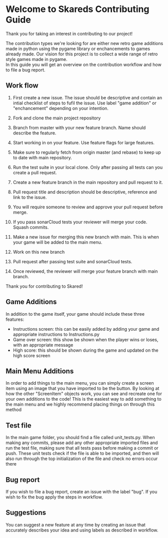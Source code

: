# Welcome to Skareds Contributing Guide
Thank you for taking an interest in contributing to our project!

The contribution types we're looking for are either new retro game additions made in python using the pygame library or enchancements to games already made. 
Our vision for this project is to collect a wide range of retro style games made in pygame.  
In this guide you will get an overview on the contribution workflow and how to file a bug report.


## Work flow
1. First create a new issue. The issue should be descriptive and contain an intial checklist of steps to fufil the issue. Use label "game addition" or "enchancement" depending on your intention. 

2. Fork and clone the main project repository

3. Branch from master with your new feature branch. Name should describe the feature. 

4. Start working in on your feature. Use feature flags for large features.

5. Make sure to regularly fetch from origin master (and rebase) to keep up to date with main repository. 

6. Run the test suite in your local clone. Only after passing all tests can you create a pull request.

7. Create a new feature branch in the main repository and pull request to it.
8. Pull request title and description should be descriptive, reference and link to the issue. 
9. You will require someone to review and approve your pull request before merge. 
10. If you pass sonarCloud tests your reviewer will merge your code. Squash commits. 
11. Make a new issue for merging this new branch with main. This is when your game will be added to the main menu.
12. Work on this new branch
13. Pull request after passing test suite and sonarCloud tests. 
14. Once reviewed, the reviewer will merge your feature branch with main branch.

Thank you for contributing to Skared!

## Game Additions
In addition to the game itself, your game should include these three features:
- Instructions screen: this can be easily added by adding your game and appropriate instructions to Instructions.py
- Game over screen: this show be shown when the player wins or loses, with an appropriate message
- High score: this should be shown during the game and updated on the high score screen

## Main Menu Additions
In order to add things to the main menu, you can simply create a screen item using an image that you have imported to be the button. By looking at how the other "ScreenItem" objects work, you can see and recreate one for your own additions to the code! This is the easiest way to add something to the main menu and we highly recommend placing things on through this method

## Test file
In the main game folder, you should find a file called unit_tests.py. When making any commits, please add any other appropriate imported files and run the test file, making sure that all tests pass before making a commit or push. These unit tests check if the file is able to be imported, and then will also run through the top initialization of the file and check no errors occur there

## Bug report
If you wish to file a bug report, create an issue with the label "bug". If you wish to fix the bug apply the steps in workflow. 

## Suggestions
You can suggest a new feature at any time by creating an issue that accurately describes your idea and using labels as described in workflow.




